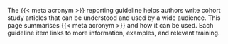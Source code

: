 The {{< meta acronym >}} reporting guideline helps authors write cohort study articles that can be understood and used by a wide audience. This page summarises {{< meta acronym >}} and how it can be used. Each guideline item links to more information, examples, and relevant training.
